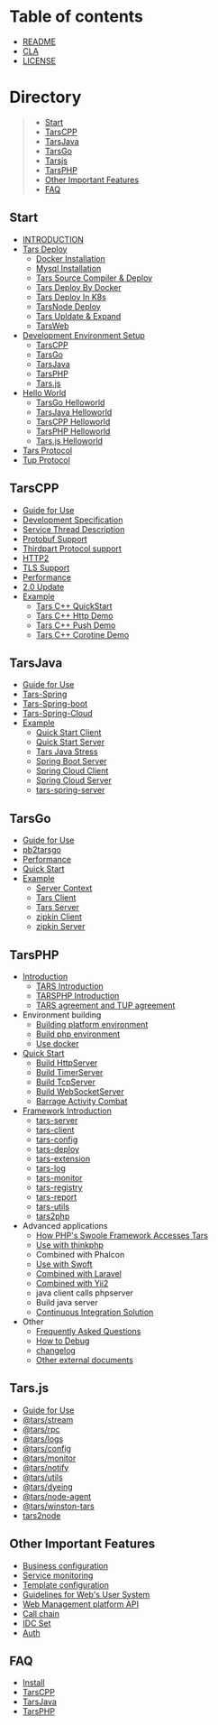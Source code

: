 # Table of contents

* [README](README.md)
* [CLA](cla.md)
* [LICENSE](license.md)

# Directory
> * [Start](#rumen)
> * [TarsCPP](#TarsCPP)
> * [TarsJava](#TarsJava)
> * [TarsGo](#TarsGo)
> * [Tarsjs](#Tars.js)
> * [TarsPHP](#TarsPHP)
> * [Other Important Features](#important)
> * [FAQ](#question)

## Start <a id="rumen"></a>
* [INTRODUCTION](rumen/jian-jie.md)
* [Tars Deploy](rumen/an-zhuang/README.md)
  * [Docker Installation](rumen/an-zhuang/docker-huan-jing-an-zhuang.md)
  * [Mysql Installation](rumen/an-zhuang/mysql.md)
  * [Tars Source Compiler & Deploy](rumen/an-zhuang/source.md)
  * [Tars Deploy By Docker](rumen/an-zhuang/docker.md)
  * [Tars Deploy In K8s](rumen/an-zhuang/k8s-docker-1.md)
  * [TarsNode Deploy](rumen/an-zhuang/node.md)
  * [Tars Upldate & Expand](rumen/an-zhuang/expand.md)
  * [TarsWeb](rumen/an-zhuang/web.md)
* [Development Environment Setup](rumen/kai-fa-huan-jing-bu-shu/README.md)
  * [TarsCPP](rumen/kai-fa-huan-jing-bu-shu/tarscpp.md)
  * [TarsGo](rumen/kai-fa-huan-jing-bu-shu/tarsgo.md)
  * [TarsJava](rumen/kai-fa-huan-jing-bu-shu/tarsjava.md)
  * [TarsPHP](rumen/kai-fa-huan-jing-bu-shu/tarsphp.md)
  * [Tars.js](rumen/kai-fa-huan-jing-bu-shu/tars.js.md)
* [Hello World](rumen/hello-world-1/README.md)
  * [TarsGo Helloworld](rumen/hello-world-1/tarsgo-kuai-su-ru-men.md)
  * [TarsJava Helloworld](rumen/hello-world-1/tarsjava-kuai-su-ru-men.md)
  * [TarsCPP Helloworld](rumen/hello-world-1/tarscpp-kuai-su-ru-men.md)
  * [TarsPHP Helloworld](rumen/hello-world-1/tarsphp-kuai-su-ru-men.md)
  * [Tars.js Helloworld](rumen/hello-world-1/tars.js-kuai-su-ru-men.md)
* [Tars Protocol](kai-fa/tars-protocol.md)
* [Tup Protocol](kai-fa/tars-tup.md)


## TarsCPP <a id="TarsCPP"></a>
* [Guide for Use](kai-fa/tarscpp/tars-guide.md)
* [Development Specification](kai-fa/tarscpp/tars-spec.md)
* [Service Thread Description](kai-fa/tarscpp/tars-server-thread.md)
* [Protobuf Support](kai-fa/tarscpp/tars-protobuf.md)
* [Thirdpart Protocol support](kai-fa/tarscpp/tars-thirdparty-protocol.md)
* [HTTP2](kai-fa/tars-http2.md)
* [TLS Support](kai-fa/tars-tls.md)
* [Performance](kai-fa/tarscpp/tars-performance.md)
* [2.0 Update](kai-fa/tarscpp/tars-2.0-update.md)
* [Example](an-li/tarscpp/README.md)
  * [Tars C++ QuickStart](an-li/tarscpp/tars_cpp_quickstart.md) 
  * [Tars C++ Http Demo](an-li/tarscpp/tars_cpp_http_demo.md)  
  * [Tars C++ Push Demo](an-li/tarscpp/tars_push.md) 
  * [Tars C++ Corotine Demo](an-li/tarscpp/tars_co.md) 

## TarsJava <a id="TarsJava"></a>
* [Guide for Use](kai-fa/tarsjava/shi-yong-zhi-nan.md)
* [Tars-Spring](kai-fa/tarsjava/tarsspring-shi-yong-shuo-ming.md)
* [Tars-Spring-boot](kai-fa/tarsjava/tarsspringboot-shi-yong-shuo-ming.md)
* [Tars-Spring-Cloud](kai-fa/tarsjava/tarsspringcloud-shi-yong-shuo-ming.md)
* [Example](an-li/tarsjava.md)
  * [Quick Start Client](https://github.com/TarsCloud/TarsJava/tree/master/examples/quickstart-client) 
  * [Quick Start Server](https://github.com/TarsCloud/TarsJava/tree/master/examples/quickstart-server) 
  * [Tars Java Stress ](https://github.com/TarsCloud/TarsJava/tree/master/examples/stress-server)
  * [Spring Boot Server ](https://github.com/TarsCloud/TarsJava/tree/master/examples/tars-spring-boot-server) 
  * [Spring Cloud Client](https://github.com/TarsCloud/TarsJava/tree/master/examples/tars-spring-cloud-client)
  * [Spring Cloud Server](https://github.com/TarsCloud/TarsJava/tree/master/examples/tars-spring-cloud-server) 
  * [tars-spring-server](https://github.com/TarsCloud/TarsJava/tree/master/examples/tars-spring-server) 

## TarsGo <a id="TarsGo"></a>
* [Guide for Use](kai-fa/tarsgo/README.md)
* [pb2tarsgo](kai-fa/tarsgo/pb2tarsgo.md)
* [Performance](kai-fa/tarsgo/xing-neng-ce-shi.md)
* [Quick Start](kai-fa/tarsgo/tars_go_quickstart_en.md)
* [Example](an-li/tarsgo.md)
  * [Server Context](https://github.com/TarsCloud/TarsGo/tree/master/_examples/ContextTestServer) 
  * [Tars Client](https://github.com/TarsCloud/TarsGo/tree/master/_examples/EchoClientServer)
  * [Tars Server](https://github.com/TarsCloud/TarsGo/tree/master/_examples/EchoTestServer) 
  * [zipkin Client](https://github.com/TarsCloud/TarsGo/tree/master/_examples/ZipkinTraceClient) 
  * [zipkin Server](https://github.com/TarsCloud/TarsGo/tree/master/_examples/ZipkinTraceServer) 

## TarsPHP <a id="TarsPHP"></a>
* [Introduction](TARSPHP/README.md)
  * [TARS Introduction](TARSPHP/Introduction/tars.md)
  * [TARSPHP Introduction](TARSPHP/Introduction/tarsphp.md)
  * [TARS agreement and TUP agreement](TARSPHP/Introduction/protocol.md)
* Environment building
  * [Building platform environment](TARSPHP/Environment/platform.md)
  * [Build php environment](TARSPHP/Environment/php.md)
  * [Use docker](TARSPHP/Environment/docker.md)
* [Quick Start](TARSPHP/QuickStart/introduce.md)
  * [Build HttpServer](TARSPHP/QuickStart/tars-http-server.md)
  * [Build TimerServer](TARSPHP/QuickStart/tars-timer-server.md)
  * [Build TcpServer](TARSPHP/QuickStart/tars-tcp-server.md)
  * [Build WebSocketServer](TARSPHP/QuickStart/tars-websocket-server.md)
  * [Barrage Activity Combat](TARSPHP/QuickStart/tars-act-demo.md)
* [Framework Introduction](TARSPHP/Framework/introduce.md)
  * [tars-server](TARSPHP/Framework/tars-server.md)
  * [tars-client](TARSPHP/Framework/tars-client.md)
  * [tars-config](TARSPHP/Framework/tars-config.md)
  * [tars-deploy](TARSPHP/Framework/tars-deploy.md)
  * [tars-extension](TARSPHP/Framework/tars-extension.md)
  * [tars-log](TARSPHP/Framework/tars-log.md)
  * [tars-monitor](TARSPHP/Framework/tars-monitor.md)
  * [tars-registry](TARSPHP/Framework/tars-registry.md)
  * [tars-report](TARSPHP/Framework/tars-report.md)
  * [tars-utils](TARSPHP/Framework/tars-utils.md)
  * [tars2php](TARSPHP/Framework/tars2php.md)
* Advanced applications
  * [How PHP's Swoole Framework Accesses Tars](TARSPHP/Advanced/swoole-suport-tars.md)
  * [Use with thinkphp](TARSPHP/Advanced/thinkphp.md)
  * Combined with Phalcon
  * [Use with Swoft](TARSPHP/Advanced/swoft.md)
  * [Combined with Laravel](TARSPHP/Advanced/laravel.md)
  * [Combined with Yii2](TARSPHP/Advanced/yii2.md)
  * java client calls phpserver
  * Build java server
  * [Continuous Integration Solution](TARSPHP/Advanced/ci.md)
* Other
  * [Frequently Asked Questions](TARSPHP/Question/index.md)
  * [How to Debug](TARSPHP/Question/debug.md)
  * [changelog](TARSPHP/Question/changelog.md)
  * [Other external documents](TARSPHP/Question/outsource.md)

## Tars.js <a id="Tars.js"></a>
* [Guide for Use](kai-fa/tars.js/README.md)
* [@tars/stream](kai-fa/tars.js/tars-stream.md)
* [@tars/rpc](kai-fa/tars.js/tars-rpc.md)
* [@tars/logs](kai-fa/tars.js/tars-logs.md)
* [@tars/config](kai-fa/tars.js/tars-config.md)
* [@tars/monitor](kai-fa/tars.js/tars-monitor.md)
* [@tars/notify](kai-fa/tars.js/tars-notify.md)
* [@tars/utils](kai-fa/tars.js/tars-utils.md)
* [@tars/dyeing](kai-fa/tars.js/tars-dyeing.md)
* [@tars/node-agent](kai-fa/tars.js/tars-node-agent.md)
* [@tars/winston-tars](kai-fa/tars.js/tars-winston-tars.md)
* [tars2node](kai-fa/tars.js/tars2node.md)

## Other Important Features <a id="important"></a>

* [Business configuration](kai-fa/tars-config.md)
* [Service monitoring](kai-fa/tars-monitor.md)
* [Template configuration](kai-fa/tars-template.md)
* [Guidelines for Web's User System](kai-fa/tars-web-user.md)
* [Web Management platform API](kai-fa/tars-web-api.md)
* [Call chain](kai-fa/tars-call-chain.md)
* [IDC Set](kai-fa/tars-idc-set.md)
* [Auth](kai-fa/tars-auth.md)

## FAQ <a id="question"></a>
* [Install](chang-jian-wen-ti/Install_faq-en.md)
* [TarsCPP](chang-jian-wen-ti/tarscpp-chang-jian-wen-ti.md)
* [TarsJava](chang-jian-wen-ti/tarsjava-chang-jian-wen-ti.md)
* [TarsPHP](chang-jian-wen-ti/tarsphp-chang-jian-wen-ti.md)



